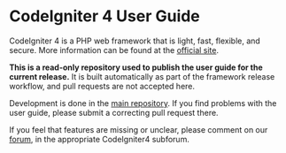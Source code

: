# CodeIgniter 4 User Guide

CodeIgniter 4 is a PHP web framework that is light, fast, flexible, and secure.
More information can be found at the [official site](http://codeigniter.com).

**This is a read-only repository used to publish the user guide for the current release.**
It is built automatically as part of the framework release workflow, and pull
requests are not accepted here.

Development is done in the [main repository](https://github.com/codeigniter4/codeigniter4).
If you find problems with the user guide, please submit a correcting pull request there.

If you feel that features are missing or unclear, please comment on our
[forum](https://forum.codeigniter.com/index.php),
in the appropriate CodeIgniter4 subforum.

